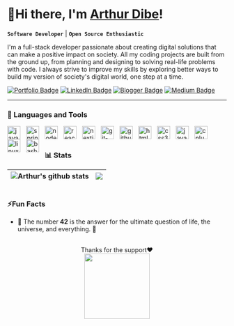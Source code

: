 # 👋Hi there, I'm **[Arthur Dibe](https://ArthurDibe.github.io)!**

**`Software Developer`** | **`Open Source Enthusiastic`**

I'm a full-stack developer passionate about creating digital solutions that can make a positive impact on society. All my coding projects are built from the ground up, from planning and designing to solving real-life problems with code. I always strive to improve my skills by exploring better ways to build my version of society's digital world, one step at a time.
<!-- > **I believe that we are not alone in this world for a reason** -->

[![Portfolio Badge](https://img.shields.io/badge/PORTFOLIO-5865f2?style=for-the-badge&logo=About.me&logoColor=white)](https://ArthurDibe.github.io) [![LinkedIn Badge](https://img.shields.io/badge/LinkedIn-blue?style=for-the-badge&logo=linkedin&logoColor=white)](https://www.linkedin.com/in/arthur-dibe/) [![Blogger Badge](https://img.shields.io/badge/Blogger-FF5722?style=for-the-badge&logo=blogger&logoColor=white)](https://www.programming85.net/) [![Medium Badge](https://img.shields.io/badge/Medium-000?style=for-the-badge&logo=medium&logoColor=white)](https://medium.com/@dibearthur)

---

### 🧰 Languages and Tools

<img  alt="java-original" src="https://github.com/ArthurDibe/ArthurDibe/assets/5942022/41959675-d2e9-47b2-84f1-ad2851eade9a" align="left" width=30 style="padding-right:10px;"/>
<img alt="spring-original" src="https://github.com/ArthurDibe/ArthurDibe/assets/5942022/20cedd8e-574d-4072-b961-3f5aeed6def4" align="left" width=30 style="padding-right:10px;"/>
<img alt="nodejs-original" src="https://github.com/ArthurDibe/ArthurDibe/assets/5942022/47e86600-bb6d-4bea-8bbb-d5e4e586472a" align="left" width=30 style="padding-right:10px;"/>
<img alt="react-original" src="https://github.com/ArthurDibe/ArthurDibe/assets/5942022/7c5827a7-83ea-4071-8587-0cd75ebfe4e3" align="left" width=30 style="padding-right:10px;"/>
<img alt="nextjs-original" src="https://github.com/ArthurDibe/ArthurDibe/assets/5942022/b5a6a466-b88d-457f-8370-44bc3657e75b" align="left" width=30 style="padding-right:10px;"/>
<img alt="git-original" src="https://github.com/ArthurDibe/ArthurDibe/assets/5942022/0140d450-1b48-4783-b2ed-8799438b0220" align="left" width=30 style="padding-right:10px;"/> 
<img alt="github-original" src="https://github.com/ArthurDibe/ArthurDibe/assets/5942022/781a5cd1-a4e8-43b0-b27b-d87b3fd6b82d" align="left" width=30 style="padding-right:10px;"/> 
<img alt="html5-plain" src="https://github.com/ArthurDibe/ArthurDibe/assets/5942022/84dc50bd-553d-42b7-b2eb-ee983d6ab5ea" align="left" width=30 style="padding-right:10px;"/> 
<img alt="css3-plain" src="https://github.com/ArthurDibe/ArthurDibe/assets/5942022/fc19bd8c-c67d-4f3c-944a-831a093384af" align="left" width=30 style="padding-right:10px;"/> 
<img alt="javascript-plain" src="https://github.com/ArthurDibe/ArthurDibe/assets/5942022/c2fb09bb-b21e-4935-ac7f-be10a68cfabb" align="left" width=30 style="padding-right:10px;"/> 
<img alt="cplusplus-line" src="https://github.com/ArthurDibe/ArthurDibe/assets/5942022/b558e150-61ad-42aa-8412-0bf32161b2f1" align="left" width=30 style="padding-right:10px;"/> 
<img alt="linux-original" src="https://github.com/ArthurDibe/ArthurDibe/assets/5942022/9caaf116-685a-4b49-839c-7ce0443981af" align="left" width=30 style="padding-right:10px;"/> 
<img alt="bash-original" src="https://github.com/ArthurDibe/ArthurDibe/assets/5942022/4ace1e11-fecc-4534-bb39-0a0ce6862f10" align="left" width=30 style="padding-right:10px;"/> 
<br />

#

### 📊 Stats
<img align="center" src="https://github-readme-stats.vercel.app/api?username=ArthurDibe&show_icons=true&include_all_commits=true&theme=buefy&hide_border=true&rank_icon=github&hide=contribs" alt="Arthur's github stats" /> | <img align="center" src="https://github-readme-stats.vercel.app/api/top-langs/?username=ArthurDibe&layout=compact&theme=buefy&hide_border=true" /> |
| ------------- | ------------- |

#

### ⚡Fun Facts

- 🤖 The number **42** is the answer for the ultimate question of life, the universe, and everything. 👀

<br />
<div align="center">Thanks for the support❤️</div>
<div align="center"><a href="https://www.buymeacoffee.com/arthurdibe"><img src="https://github.com/ArthurDibe/ArthurDibe/assets/5942022/6c3bb6f2-d32d-461b-b3c7-48f817687692" width=150></img></a></div>

<script type="text/javascript" src="https://cdnjs.buymeacoffee.com/1.0.0/button.prod.min.js" data-name="bmc-button" data-slug="arthurdibe" data-color="#FFDD00" data-emoji="" data-font="Comic" data-text="Buy me a coffee" data-outline-color="#000000" data-font-color="#000000" data-coffee-color="#ffffff" ></script>


<!--START_SECTION:buy-me-a-coffee-->
<!--END_SECTION:buy-me-a-coffe-->